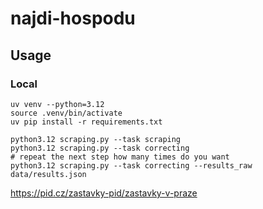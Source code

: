 # najdi-hospodu

## Usage

### Local
```
uv venv --python=3.12
source .venv/bin/activate
uv pip install -r requirements.txt
```

```
python3.12 scraping.py --task scraping 
python3.12 scraping.py --task correcting 
# repeat the next step how many times do you want
python3.12 scraping.py --task correcting --results_raw data/results.json
```

https://pid.cz/zastavky-pid/zastavky-v-praze